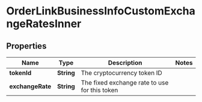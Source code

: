 

# OrderLinkBusinessInfoCustomExchangeRatesInner


## Properties

| Name | Type | Description | Notes |
|------------ | ------------- | ------------- | -------------|
|**tokenId** | **String** | The cryptocurrency token ID |  |
|**exchangeRate** | **String** | The fixed exchange rate to use for this token |  |



